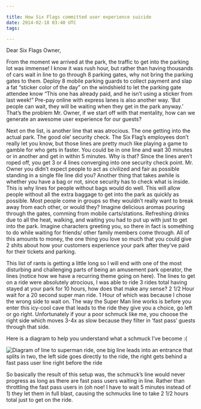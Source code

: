 ```yaml
---

title: How Six Flags committed user experience suicide
date: 2014-02-18 03:40 UTC
tags: 

---
```


Dear Six Flags Owner,

From the moment we arrived at the park, the traffic to get into the parking lot was immense! I know it was rush hour, but rather than having thousands of cars wait in line to go through 8 parking gates, why not bring the parking gates to them. Deploy 8 mobile parking guards to collect payment and slap a fat “sticker color of the day” on the windshield to let the parking gate attendee know “This one has already paid, and he isn’t using a sticker from last week!” Pre-pay online with express lanes is also another way. ‘But people can wait, they will be waiting when they get in the park anyway.’ That’s the problem Mr. Owner, if we start off with that mentality, how can we generate an awesome user experience for our guests?

Next on the list, is another line that was atrocious. The one getting into the actual park. The good ole’ security check. The Six Flag’s employees don’t really let you know, but those lines are pretty much like playing a game to gamble for who gets in faster. You could be in one line and wait 30 minutes or in another and get in within 5 minutes. Why is that? Since the lines aren’t roped off, you get 3 or 4 lines converging into one security check point. Mr. Owner you didn’t expect people to act as civilized and fair as possible standing in a single file line did you? Another thing that takes awhile is whether you have a bag or not, since security has to check what is inside. This is why lines for people without bags would do well. This will allow people without all the extra baggage to get into the park as quickly as possible. Most people come in groups so they wouldn’t really want to break away from each other, or would they? Imagine delicious aromas pouring through the gates, comming from mobile carts/stations. Refreshing drinks due to all the heat, walking, and waiting you had to put up with just to get into the park. Imagine characters greeting you, so there in fact is something to do while waiting for friends/ other family members come through. All of this amounts to money, the one thing you love so much that you could give 2 shits about how your customers experience your park after they’ve paid for their tickets and parking.

This list of rants is getting a little long so I will end with one of the most disturbing and challenging parts of being an amusement park operator, the lines (notice how we have a recurring theme going on here). The lines to get on a ride were absolutely atrocious, I was able to ride 3 rides total having stayed at your park for 10 hours, how does that make any sense? 2 1/2 Hour wait for a 20 second super man ride. 1 Hour of which was because I chose the wrong side to wait on. The way the Super Man line works is before you enter this icy-cool cave that leads to the ride they give you a choice, go left or go right. Unfortunately if your a poor schmuck like me, you choose the right side which moves 3-4x as slow because they filter in ‘fast pass’ guests through that side.

Here is a diagram to help you understand what a schmuck I’ve become :(

![Diagram of line to superman ride, one big line leads into an entrance that splits in two, the left side goes directly to the ride, the right gets behind a fast pass user line right before the ride](https://lh4.googleusercontent.com/-rIPj-PcRTTo/Ti8VfhzFxUI/AAAAAAAAAbg/wBeYoItzZYE/s560/mysixFlagsExperience.png)

So basically the result of this setup was, the schmuck’s line would never progress as long as there are fast pass users waiting in line. Rather than throttling the fast pass users in (oh noe! I have to wait 5 minutes instead of 1) they let them in full blast, causing the schmucks line to take 2 1/2 hours total just to get on the ride.
